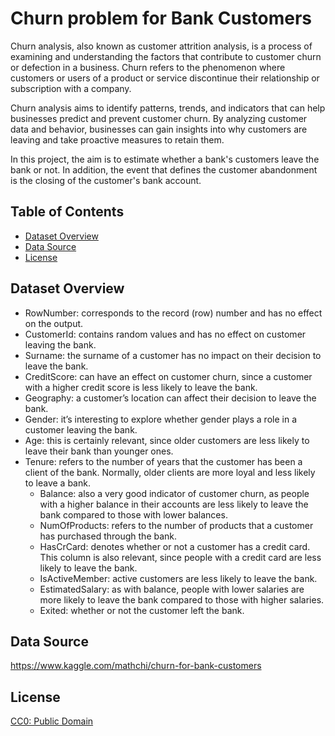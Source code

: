 # Churn problem for Bank Customers

Churn analysis, also known as customer attrition analysis, is a process of examining and understanding the factors that contribute to customer churn or defection in a business. Churn refers to the phenomenon where customers or users of a product or service discontinue their relationship or subscription with a company.

Churn analysis aims to identify patterns, trends, and indicators that can help businesses predict and prevent customer churn. By analyzing customer data and behavior, businesses can gain insights into why customers are leaving and take proactive measures to retain them.

In this project, the aim is to estimate whether a bank's customers leave the bank or not. In addition, the event that defines the customer abandonment is the closing of the customer's bank account.

## Table of Contents

- [Dataset Overview](#dataset-overview)
- [Data Source](#data-source)
- [License](#license)

## Dataset Overview

- RowNumber: corresponds to the record (row) number and has no effect on the output.
- CustomerId: contains random values and has no effect on customer leaving the bank.
- Surname: the surname of a customer has no impact on their decision to leave the bank.
- CreditScore: can have an effect on customer churn, since a customer with a higher credit score is less likely to leave the bank.
- Geography: a customer’s location can affect their decision to leave the bank.
- Gender: it’s interesting to explore whether gender plays a role in a customer leaving the bank.
- Age: this is certainly relevant, since older customers are less likely to leave their bank than younger ones.
- Tenure: refers to the number of years that the customer has been a client of the bank. Normally, older clients are more loyal and less likely to leave a bank.
    - Balance: also a very good indicator of customer churn, as people with a higher balance in their accounts are less likely to leave the bank compared to those with lower balances.
    - NumOfProducts: refers to the number of products that a customer has purchased through the bank.
    - HasCrCard: denotes whether or not a customer has a credit card. This column is also relevant, since people with a credit card are less likely to leave the bank.
    - IsActiveMember: active customers are less likely to leave the bank.
    - EstimatedSalary: as with balance, people with lower salaries are more likely to leave the bank compared to those with higher salaries.
    - Exited: whether or not the customer left the bank.

## Data Source

https://www.kaggle.com/mathchi/churn-for-bank-customers

## License

[CC0: Public Domain](https://creativecommons.org/publicdomain/zero/1.0/)
